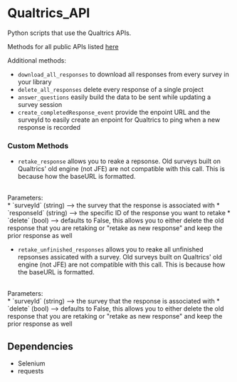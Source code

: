 # Qualtrics_API


Python scripts that use the Qualtrics APIs.


Methods for all public APIs listed [here](https://api.qualtrics.com/)

Additional methods:

* `download_all_responses` to download all responses from every survey in your library
* `delete_all_responses` delete every response of a single project
* `answer_questions` easily build the data to be sent while updating a survey session
* `create_completedResponse_event` provide the enpoint URL and the surveyId to easily create an enpoint for Qualtrics to ping when a new response is recorded

### Custom Methods

* `retake_response` allows you to reake a repsonse. Old surveys built on Qualtrics' old engine (not JFE) are not compatible with this call. This is because how the baseURL is formatted. 
<br />
Parameters: 
<br />
	* `surveyId` (string) --> the survey that the response is associated with
	* `responseId` (string) --> the specific ID of the response you want to retake
	* `delete` (bool) --> defaults to False, this allows you to either delete the old response that you are retaking or "retake as new response" and keep the prior response as well


* `retake_unfinished_responses` allows you to reake all unfinished repsonses assicated with a survey. Old surveys built on Qualtrics' old engine (not JFE) are not compatible with this call. This is because how the baseURL is formatted. 
<br />
Parameters: 
<br />
	* `surveyId` (string) --> the survey that the response is associated with
	* `delete` (bool) --> defaults to False, this allows you to either delete the old response that you are retaking or "retake as new response" and keep the prior response as well



## Dependencies 

* Selenium
* requests